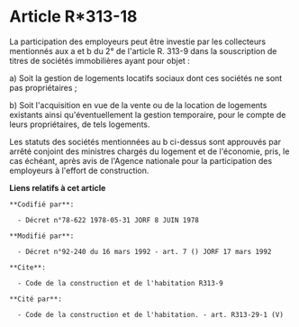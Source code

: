 # Article R*313-18

La participation des employeurs peut être investie par les collecteurs mentionnés aux a et b du 2° de l'article R. 313-9 dans
la souscription de titres de sociétés immobilières ayant pour objet :

a) Soit la gestion de logements locatifs sociaux dont ces sociétés ne sont pas propriétaires ;

b) Soit l'acquisition en vue de la vente ou de la location de logements existants ainsi qu'éventuellement la gestion
temporaire, pour le compte de leurs propriétaires, de tels logements.

Les statuts des sociétés mentionnées au b ci-dessus sont approuvés par arrêté conjoint des ministres chargés du logement et
de l'économie, pris, le cas échéant, après avis de l'Agence nationale pour la participation des employeurs à l'effort de
construction.

**Liens relatifs à cet article**

	**Codifié par**:

	  - Décret n°78-622 1978-05-31 JORF 8 JUIN 1978

	**Modifié par**:

	  - Décret n°92-240 du 16 mars 1992 - art. 7 () JORF 17 mars 1992

	**Cite**:

	  - Code de la construction et de l'habitation R313-9

	**Cité par**:

	  - Code de la construction et de l'habitation. - art. R313-29-1 (V)
